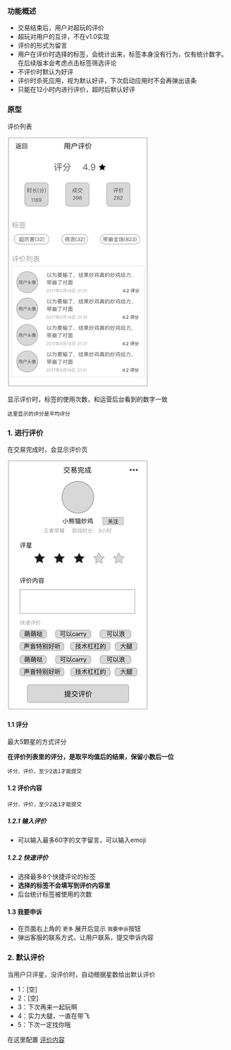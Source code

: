 ### 功能概述
* 交易结束后，用户对超玩的评价
* 超玩对用户的互评，不在v1.0实现
* 评价的形式为留言
* 用户在评价时选择的标签，会统计出来，标签本身没有行为，仅有统计数字。在后续版本会考虑点击标签筛选评论
* 不评价时默认为好评
* 评价时杀死应用，视为默认好评，下次启动应用时不会再弹出该条
* 只能在12小时内进行评价，超时后默认好评


### 原型

评价列表

![](img/用户评价-列表.jpg)

显示评价时，标签的使用次数，和运营后台看到的数字一致

	这里显示的评分是平均评分


### 1. 进行评价
在交易完成时，会显示评价页

![](img/交易完成-用户.jpg)


#### 1.1 评分
最大5颗星的方式评分

**在评价列表里的评分，是取平均值后的结果，保留小数后一位**

	评分、评价，至少2选1才能提交

#### 1.2 评价内容

	评分、评价，至少2选1才能提交

##### 1.2.1 输入评价

* 可以输入最多60字的文字留言，可以输入emoji

##### 1.2.2 快速评价

* 选择最多8个快捷评论的标签
* **选择的标签不会填写到评价内容里**
* 后台统计标签被使用的次数

#### 1.3 我要申诉
* 在页面右上角的 `更多` 展开后显示 `我要申诉`按钮
* 弹出客服的联系方式，让用户联系，提交申诉内容

### 2. 默认评价
当用户只评星，没评价时，自动根据星数给出默认评价

* 1：[空]
* 2：[空]
* 3：下次再来一起玩啊
* 4：实力大腿，一直在带飞
* 5：下次一定找你哦

在这里配置 [评价内容](evaluate-quickreplylist.md)


